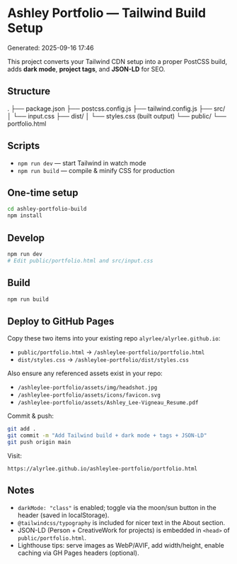 # Ashley Portfolio — Tailwind Build Setup
Generated: 2025-09-16 17:46

This project converts your Tailwind CDN setup into a proper PostCSS build, adds **dark mode**, **project tags**, and **JSON-LD** for SEO.

## Structure
.
├── package.json
├── postcss.config.js
├── tailwind.config.js
├── src/
│   └── input.css
├── dist/
│   └── styles.css (built output)
└── public/
    └── portfolio.html

## Scripts
- `npm run dev` — start Tailwind in watch mode
- `npm run build` — compile & minify CSS for production

## One-time setup
```bash
cd ashley-portfolio-build
npm install
```

## Develop
```bash
npm run dev
# Edit public/portfolio.html and src/input.css
```

## Build
```bash
npm run build
```

## Deploy to GitHub Pages
Copy these two items into your existing repo `alyrlee/alyrlee.github.io`:
- `public/portfolio.html` → `/ashleylee-portfolio/portfolio.html`
- `dist/styles.css` → `/ashleylee-portfolio/dist/styles.css`

Also ensure any referenced assets exist in your repo:
- `/ashleylee-portfolio/assets/img/headshot.jpg`
- `/ashleylee-portfolio/assets/icons/favicon.svg`
- `/ashleylee-portfolio/assets/Ashley_Lee-Vigneau_Resume.pdf`

Commit & push:
```bash
git add .
git commit -m "Add Tailwind build + dark mode + tags + JSON-LD"
git push origin main
```

Visit:
```
https://alyrlee.github.io/ashleylee-portfolio/portfolio.html
```

## Notes
- `darkMode: "class"` is enabled; toggle via the moon/sun button in the header (saved in localStorage).
- `@tailwindcss/typography` is included for nicer text in the About section.
- JSON-LD (Person + CreativeWork for projects) is embedded in `<head>` of `public/portfolio.html`.
- Lighthouse tips: serve images as WebP/AVIF, add width/height, enable caching via GH Pages headers (optional).